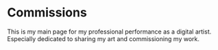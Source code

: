 # Commissions
This is my main page for my professional performance as a digital artist. Especially dedicated to sharing my art and commissioning my work.
